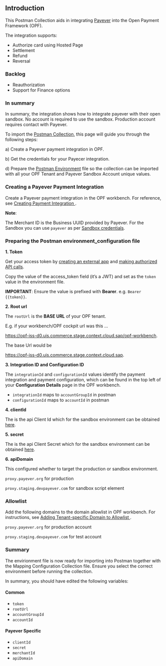 ## Introduction ##
This Postman Collection aids in integrating [Payever](https://getpayever.com/) into the Open Payment Framework (OPF).

The integration supports:

* Authorize card using Hosted Page
* Settlement
* Refund
* Reversal

### Backlog
* Reauthorization
* Support for Finance options


### In summary ###
In summary, the integration shows how to integrate payever with their open sandbox. No account is required to use the sandbox. Production account requires contact with Payever.

To import the [Postman Collection](mapping_configuration.json), this page will guide you through the following steps:

a) Create a Payever payment integration in OPF.

b) Get the credentials for your Payecer integration.

d) Prepare the [Postman Environment](environment_configuration.json) file so the collection can be imported with all your OPF Tenant and Payever Sandbox Account unique values. 


### Creating a Payever Payment Integration ###
Create a Payever payment integration in the OPF workbench. For reference, see [Creating Payment Integration
](https://help.sap.com/docs/SAP_COMMERCE_CLOUD_PUBLIC_CLOUD/0996ba68e5794b8ab51db8d25d4c9f8a/20a64f954df1425391757759011e7e6b.html?state=DRAFT).

**Note**:

The Merchant ID is the Business UUID provided by Payever. For the Sandbox you can use ``payever`` as per [Sandbox credentials](https://docs.payever.org/resources/dk/test-credentials/api-credentials/).


### Preparing the Postman environment_configuration file ###

**1. Token**

Get your access token by [creating an external app](https://help.sap.com/docs/SAP_COMMERCE_CLOUD_PUBLIC_CLOUD/0996ba68e5794b8ab51db8d25d4c9f8a/d927d21974fe4b368e063f72733bf0fe.html?state=DRAFT) and [making authorized API calls](https://help.sap.com/docs/SAP_COMMERCE_CLOUD_PUBLIC_CLOUD/0996ba68e5794b8ab51db8d25d4c9f8a/40c792e66e2942209dc853a43533d78d.html?state=DRAFT).

Copy the value of the access_token field (it’s a JWT) and set as the ``token`` value in the environment file.

**IMPORTANT**: Ensure the value is prefixed with **Bearer**. e.g. ``Bearer {{token}}``.

**2. Root url**

The ``rootUrl`` is the **BASE URL** of your OPF tenant.

E.g. if your workbench/OPF cockpit url was this …

<https://opf-iss-d0.uis.commerce.stage.context.cloud.sap/opf-workbench>.

The base Url would be

https://opf-iss-d0.uis.commerce.stage.context.cloud.sap.


**3. Integration ID and Configuration ID**

The ``integrationId`` and ``configurationId`` values identify the payment integration and payment configuration, which can be found in the top left of your **Configuration Details** page in the OPF workbench.

* ``integrationId`` maps to ``accountGroupId`` in postman
* ``configurationId`` maps to ``accountId`` in postman

**4. clientId**

The is the api Client Id which for the sandbox environment can be obtained [here](https://docs.payever.org/resources/dk/test-credentials/api-credentials/).

**5. secret**

The is the api Client Secret which for the sandbox environment can be obtained [here](https://docs.payever.org/resources/dk/test-credentials/api-credentials/).

**6. apiDomain**

This configured whether to target the production or sandbox environment.

``proxy.payever.org`` for production

``proxy.staging.devpayever.com`` for sandbox script element


### Allowlist
Add the following domains to the domain allowlist in OPF workbench. For instructions, see [Adding Tenant-specific Domain to Allowlist
](https://help.sap.com/docs/SAP_COMMERCE_CLOUD_PUBLIC_CLOUD/0996ba68e5794b8ab51db8d25d4c9f8a/a6836485b4494cfaad4033b4ee7a9c64.html?state=DRAFT).


``proxy.payever.org`` for production account

``proxy.staging.devpayever.com`` for test account


### Summary

The envirionment file is now ready for importing into Postman together with the Mapping Configuration Collection file. Ensure you select the correct environment before running the collection.

In summary, you should have edited the following variables: 

#### Common
- ``token``
- ``rootUrl``
- ``accountGroupId``
- ``accountId`` 

#### Payever Specific
- ``clientId``
- ``secret``
- ``merchantId``
- ``apiDomain``
  
